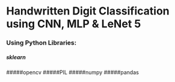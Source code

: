 # Handwritten Digit Classification using CNN, MLP & LeNet 5

### Using Python Libraries:
##### sklearn
#####opencv 
#####PIL
#####numpy
#####pandas


